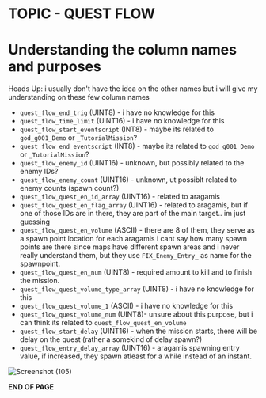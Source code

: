 # TOPIC - QUEST FLOW

# Understanding the column names and purposes
Heads Up: i usually don't have the idea on the other names but i will give my understanding on these few column names

- `quest_flow_end_trig` (UINT8) - i have no knowledge for this
- `quest_flow_time_limit` (UINT16) - i have no knowledge for this
- `quest_flow_start_eventscript` (INT8) - maybe its related to `god_g001_Demo` or `_TutorialMission`?
- `quest_flow_end_eventscript` (INT8) - maybe its related to `god_g001_Demo` or `_TutorialMission`?
- `quest_flow_enemy_id` (UINT16) - unknown, but possibly related to the enemy IDs?
- `quest_flow_enemy_count` (UINT16) - unknown, ut possiblt related to enemy counts (spawn count?)
- `quest_flow_quest_en_id_array` (UINT16) -  related to aragamis
- `quest_flow_quest_en_flag_array` (UINT16) -  related to aragamis, but if one of those IDs are in there, they are part of the main target.. im just guessing
- `quest_flow_quest_en_volume` (ASCII) - there are 8 of them, they serve as a spawn point location for each aragamis i cant say how many spawn points are there since maps have different spawn areas
   and i never really understand them, but they use `FIX_Enemy_Entry_` as name for the spawnpoint.
- `quest_flow_quest_en_num` (UINT8) - required amount to kill and to finish the mission.
- `quest_flow_quest_volume_type_array` (UINT8) - i have no knowledge for this
- `quest_flow_quest_volume_1` (ASCII) - i have no knowledge for this
- `quest_flow_quest_volume_num` (UINT8)- unsure about this purpose, but i can think its related to `quest_flow_quest_en_volume`
- `quest_flow_start_delay` (UINT16) - when the mission starts, there will be delay on the quest (rather a somekind of delay spawn?)
- `quest_flow_entry_delay_array` (UINT16) - aragamis spawning entry value, if increased, they spawn atleast for a while instead of an instant.

![Screenshot (105)](https://github.com/nachotacos69/WikiEater/assets/99103531/9828cdc4-5fd4-435c-8eb9-ce5fdbee40e6)

**END OF PAGE**
